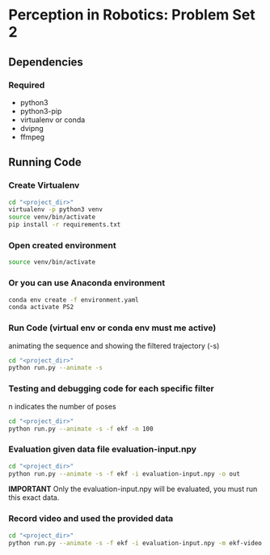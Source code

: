# Perception in Robotics: Problem Set 2

## Dependencies

### Required

* python3
* python3-pip
* virtualenv or conda
* dvipng
* ffmpeg


## Running Code

### Create Virtualenv

```bash
cd "<project_dir>"
virtualenv -p python3 venv
source venv/bin/activate
pip install -r requirements.txt
```

### Open created environment
```bash
source venv/bin/activate
```

### Or you can use Anaconda environment
```bash
conda env create -f environment.yaml
conda activate PS2
```


### Run Code (virtual env or conda env must me active)

animating the sequence and showing the filtered trajectory (-s)
```bash
cd "<project_dir>"
python run.py --animate -s
```


### Testing and debugging code for each specific filter
n indicates the number of poses
```bash
cd "<project_dir>"
python run.py --animate -s -f ekf -n 100
```

### Evaluation given data file evaluation-input.npy
```bash
cd "<project_dir>"
python run.py --animate -s -f ekf -i evaluation-input.npy -o out
```

**IMPORTANT** Only the evaluation-input.npy will be evaluated, you must run this exact data.

### Record video and used the provided data
```bash
cd "<project_dir>"
python run.py --animate -s -f ekf -i evaluation-input.npy -m ekf-video.mp4 #or *.avi
```

